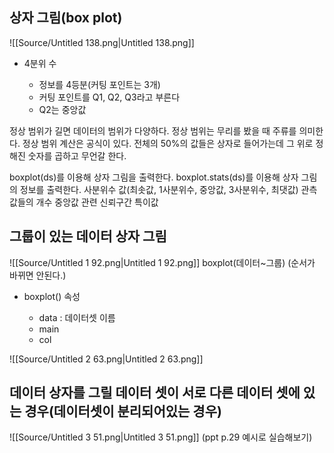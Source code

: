 ## 상자 그림(box plot)
![[Source/Untitled 138.png|Untitled 138.png]]
  
- 4분위 수
    
    - 정보를 4등분(커팅 포인트는 3개)
    - 커팅 포인트를 Q1, Q2, Q3라고 부른다
    - Q2는 중앙값
    
      
    
정상 범위가 길면 데이터의 범위가 다양하다.
정상 범위는 무리를 봤을 때 주류를 의미한다.
정상 범위 계산은 공식이 있다.
전체의 50%의 값들은 상자로 들어가는데 그 위로 정해진 숫자를 곱하고 무언갈 한다.
  
boxplot(ds)를 이용해 상자 그림을 출력한다.
boxplot.stats(ds)를 이용해 상자 그림의 정보를 출력한다.
사분위수 값(최솟값, 1사분위수, 중앙값, 3사분위수, 최댓값)
관측값들의 개수
중앙값 관련 신뢰구간
특이값
  
## 그룹이 있는 데이터 상자 그림
![[Source/Untitled 1 92.png|Untitled 1 92.png]]
boxplot(데이터~그룹) (순서가 바뀌면 안된다.)
- boxplot() 속성
    
    - data : 데이터셋 이름
    - main
    - col
    
      
    
![[Source/Untitled 2 63.png|Untitled 2 63.png]]
  
## 데이터 상자를 그릴 데이터 셋이 서로 다른 데이터 셋에 있는 경우(데이터셋이 분리되어있는 경우)
![[Source/Untitled 3 51.png|Untitled 3 51.png]]
(ppt p.29 예시로 실습해보기)